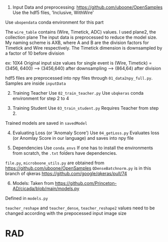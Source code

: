 1. Input Data and preprocessing: https://github.com/uboone/OpenSamples
Use the hdf5 files, 'Inclusive, WithWire'

Use `ubopendata` conda environment for this part

The `wire_table` contains (Wire, Timetick, ADC) values. I used plane2, the collection plane
The input data is preprocessed to reduce the model size.
My naming scheme is AXB, where A and B are the division factors for Timetick and Wire respectively.
The Timetick dimension is downsampled by a factor of 10 before division

ex: 10X4
Original input size values for single event is (Wire, Timetick) = (3456, 6400) --> (3456,640) after downsampling --> (864,64) after division

hdf5 files are preprocessed into npy files through `01_data2npy_full.py`. Samples are inside `inputData`

2. Training Teacher
Use `02_train_teacher.py`
Use `ubqkeras` conda environment for step 2 to 4

3. Training Student
Use `03_train_student.py`
Requires Teacher from step 2.

Trained models are saved in `savedModel`

4. Evaluating Loss (or 'Anomaly Score')
Use `04_getLoss.py`
Evaluates loss (or Anomlay Score in our language) and saves into npy file

5. Dependencies
Use `conda_envs`
If one has to install the environments from scratch, the `.txt` folders have dependencies.

`file.py`, `microboone_utils.py` are obtained from https://github.com/uboone/OpenSamples
`QDenseBatchnorm.py` is in this branch of qkeras https://github.com/google/qkeras/pull/74

6. Models: Taken from https://github.com/Princeton-AD/cicada/blob/main/models.py

Defined in `models.py`

`teacher_reshape` and `teacher_dense`, `teacher_reshape2` values need to be changed according with the prepocessed input image size

# RAD
